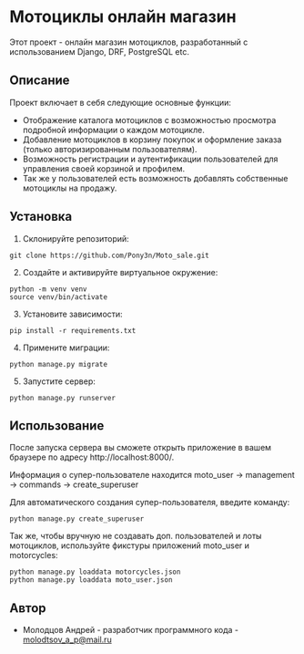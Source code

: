 # Мотоциклы онлайн магазин

Этот проект - онлайн магазин мотоциклов, разработанный с использованием Django, DRF, PostgreSQL etc.

## Описание

Проект включает в себя следующие основные функции:

- Отображение каталога мотоциклов с возможностью просмотра подробной информации о каждом мотоцикле.
- Добавление мотоциклов в корзину покупок и оформление заказа (только авторизированным пользователям).
- Возможность регистрации и аутентификации пользователей для управления своей корзиной и профилем.
- Так же у пользователей есть возможность добавлять собственные мотоциклы на продажу.

## Установка

1. Склонируйте репозиторий:
```
git clone https://github.com/Pony3n/Moto_sale.git
```
2. Создайте и активируйте виртуальное окружение:
```
python -m venv venv
source venv/bin/activate
```
3. Установите зависимости:
```
pip install -r requirements.txt
```
4. Примените миграции:
```
python manage.py migrate
```
5. Запустите сервер:
```
python manage.py runserver
```
## Использование

После запуска сервера вы сможете открыть приложение в вашем браузере по адресу http://localhost:8000/.

Информация о супер-пользователе находится moto_user -> management -> commands -> create_superuser

Для автоматического создания супер-пользователя, введите команду:
```
python manage.py create_superuser
```

Так же, чтобы вручную не создавать доп. пользователей и лоты мотоциклов, 
используйте фикстуры приложений moto_user и motorcycles:
```
python manage.py loaddata motorcycles.json
python manage.py loaddata moto_user.json
```
## Автор

- Молодцов Андрей - разработчик программного кода - molodtsov_a_p@mail.ru